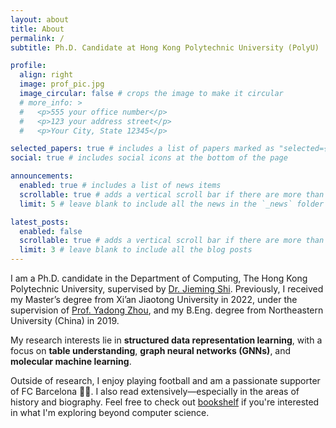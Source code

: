 ```yaml
---
layout: about
title: About
permalink: /
subtitle: Ph.D. Candidate at Hong Kong Polytechnic University (PolyU)

profile:
  align: right
  image: prof_pic.jpg
  image_circular: false # crops the image to make it circular
  # more_info: >
  #   <p>555 your office number</p>
  #   <p>123 your address street</p>
  #   <p>Your City, State 12345</p>

selected_papers: true # includes a list of papers marked as "selected={true}"
social: true # includes social icons at the bottom of the page

announcements:
  enabled: true # includes a list of news items
  scrollable: true # adds a vertical scroll bar if there are more than 3 news items
  limit: 5 # leave blank to include all the news in the `_news` folder

latest_posts:
  enabled: false
  scrollable: true # adds a vertical scroll bar if there are more than 3 new posts items
  limit: 3 # leave blank to include all the blog posts
---
```

<!-- Email: tommy-zh.ding@connect.polyu.hk -->

I am a Ph.D. candidate in the Department of Computing, The Hong Kong Polytechnic University, supervised by [Dr. Jieming Shi](https://www4.comp.polyu.edu.hk/~jiemshi/). Previously, I received my Master’s degree from Xi’an Jiaotong University in 2022, under the supervision of [Prof. Yadong Zhou](https://gr.xjtu.edu.cn/web/ydzhou), and my B.Eng. degree from Northeastern University (China) in 2019.

My research interests lie in **structured data representation learning**, with a focus on **table understanding**, **graph neural networks (GNNs)**, and **molecular machine learning**.

Outside of research, I enjoy playing football and am a passionate supporter of FC Barcelona <span title="Visca el Barça!">🔵🔴</span>. I also read extensively—especially in the areas of history and biography. Feel free to check out [bookshelf](/books/) if you're interested in what I'm exploring beyond computer science.